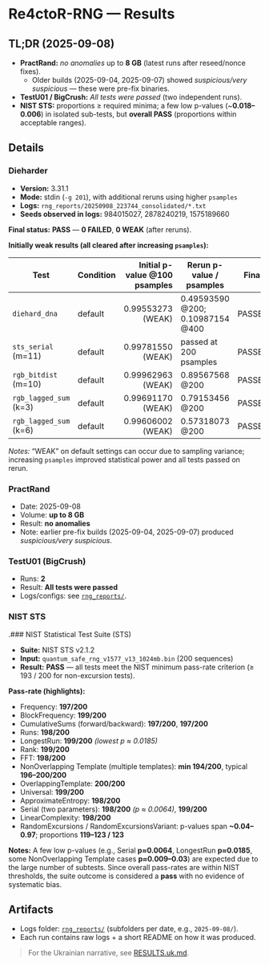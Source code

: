 # Re4ctoR-RNG — Results

## TL;DR (2025-09-08)
- **PractRand:** *no anomalies* up to **8 GB** (latest runs after reseed/nonce fixes).
  - Older builds (2025-09-04, 2025-09-07) showed *suspicious/very suspicious* — these were pre-fix binaries.
- **TestU01 / BigCrush:** *All tests were passed* (two independent runs).
- **NIST STS:** proportions ≥ required minima; a few low p-values (~**0.018–0.006**) in isolated sub-tests, but **overall PASS** (proportions within acceptable ranges).

## Details

### Dieharder

- **Version:** 3.31.1  
- **Mode:** stdin (`-g 201`), with additional reruns using higher `psamples`  
- **Logs:** `rng_reports/20250908_223744_consolidated/*.txt`  
- **Seeds observed in logs:** 984015027, 2878240219, 1575189660

**Final status:** **PASS** — **0 FAILED**, **0 WEAK** (after reruns).

**Initially weak results (all cleared after increasing `psamples`):**

| Test                          | Condition    | Initial p-value @100 psamples | Rerun p-value / psamples        | Final  |
|-------------------------------|--------------|-------------------------------:|----------------------------------|--------|
| `diehard_dna`                 | default      | 0.99553273 (WEAK)             | 0.49593590 @200; 0.10987154 @400 | PASSED |
| `sts_serial` (m=11)           | default      | 0.99781550 (WEAK)             | passed at 200 psamples           | PASSED |
| `rgb_bitdist` (m=10)          | default      | 0.99962963 (WEAK)             | 0.89567568 @200                  | PASSED |
| `rgb_lagged_sum` (k=3)        | default      | 0.99691170 (WEAK)             | 0.79153456 @200                  | PASSED |
| `rgb_lagged_sum` (k=6)        | default      | 0.99606002 (WEAK)             | 0.57318073 @200                  | PASSED |

_Notes:_ “WEAK” on default settings can occur due to sampling variance; increasing `psamples` improved statistical power and all tests passed on rerun.


### PractRand
- Date: 2025-09-08  
- Volume: **up to 8 GB**  
- Result: **no anomalies**  
- Note: earlier pre-fix builds (2025-09-04, 2025-09-07) produced *suspicious/very suspicious*.

### TestU01 (BigCrush)
- Runs: **2**  
- Result: **All tests were passed**  
- Logs/configs: see [`rng_reports/`](rng_reports/).

### NIST STS
.### NIST Statistical Test Suite (STS)

- **Suite:** NIST STS v2.1.2  
- **Input:** `quantum_safe_rng_v1577_v13_1024mb.bin` (200 sequences)  
- **Result:** **PASS** — all tests meet the NIST minimum pass-rate criterion (≥ 193 / 200 for non-excursion tests).

**Pass-rate (highlights):**
- Frequency: **197/200**
- BlockFrequency: **199/200**
- CumulativeSums (forward/backward): **197/200**, **197/200**
- Runs: **198/200**
- LongestRun: **199/200** *(lowest p ≈ 0.0185)*
- Rank: **199/200**
- FFT: **198/200**
- NonOverlapping Template (multiple templates): **min 194/200**, typical **196–200/200**
- OverlappingTemplate: **200/200**
- Universal: **199/200**
- ApproximateEntropy: **198/200**
- Serial (two parameters): **198/200** *(p ≈ 0.0064)*, **199/200**
- LinearComplexity: **198/200**
- RandomExcursions / RandomExcursionsVariant: p-values span **~0.04–0.97**; proportions **119–123 / 123**

**Notes:** A few low p-values (e.g., Serial **p≈0.0064**, LongestRun **p≈0.0185**, some NonOverlapping Template cases **p≈0.009–0.03**) are expected due to the large number of subtests. Since overall pass-rates are within NIST thresholds, the suite outcome is considered a **pass** with no evidence of systematic bias.


## Artifacts
- Logs folder: [`rng_reports/`](rng_reports/) (subfolders per date, e.g., `2025-09-08/`).
- Each run contains raw logs + a short README on how it was produced.

> For the Ukrainian narrative, see [RESULTS.uk.md](RESULTS.uk.md).
